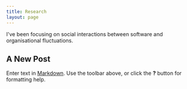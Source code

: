 ```yaml
---
title: Research
layout: page
---
```

I've been focusing on social interactions between software and organisational fluctuations. 

## A New Post

Enter text in [Markdown](http://daringfireball.net/projects/markdown/). Use the toolbar above, or click the **?** button for formatting help.
